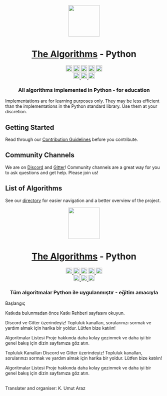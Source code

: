 <div align="center">

  <a href="https://github.com/TheAlgorithms/">
    <img src="https://raw.githubusercontent.com/TheAlgorithms/website/1cd824df116b27029f17c2d1b42d81731f28a920/public/logo.svg" height="100">
  </a>
  <h1><a href="https://github.com/TheAlgorithms/">The Algorithms</a> - Python</h1>


  <a href="https://gitpod.io/#https://github.com/TheAlgorithms/Python">
    <img src="https://img.shields.io/badge/Gitpod-Ready--to--Code-blue?logo=gitpod&style=flat-square" height="20" alt="Gitpod Ready-to-Code">
  </a>
  <a href="https://github.com/TheAlgorithms/Python/blob/master/CONTRIBUTING.md">
    <img src="https://img.shields.io/static/v1.svg?label=Contributions&message=Welcome&color=0059b3&style=flat-square" height="20" alt="Contributions Welcome">
  </a>
  <img src="https://img.shields.io/github/repo-size/TheAlgorithms/Python.svg?label=Repo%20size&style=flat-square" height="20">
  <a href="https://the-algorithms.com/discord">
    <img src="https://img.shields.io/discord/808045925556682782.svg?logo=discord&colorB=7289DA&style=flat-square" height="20" alt="Discord chat">
  </a>
  <a href="https://gitter.im/TheAlgorithms/community">
    <img src="https://img.shields.io/badge/Chat-Gitter-ff69b4.svg?label=Chat&logo=gitter&style=flat-square" height="20" alt="Gitter chat">
  </a>
  <!-- Second row: -->
  <br>
  <a href="https://github.com/TheAlgorithms/Python/actions">
    <img src="https://img.shields.io/github/actions/workflow/status/TheAlgorithms/Python/build.yml?branch=master&label=CI&logo=github&style=flat-square" height="20" alt="GitHub Workflow Status">
  </a>
  <a href="https://github.com/pre-commit/pre-commit">
    <img src="https://img.shields.io/badge/pre--commit-enabled-brightgreen?logo=pre-commit&logoColor=white&style=flat-square" height="20" alt="pre-commit">
  </a>
  <a href="https://github.com/psf/black">
    <img src="https://img.shields.io/static/v1?label=code%20style&message=black&color=black&style=flat-square" height="20" alt="code style: black">
  </a>

  <h3>All algorithms implemented in Python - for education</h3>
</div>

Implementations are for learning purposes only. They may be less efficient than the implementations in the Python standard library. Use them at your discretion.

## Getting Started

Read through our [Contribution Guidelines](CONTRIBUTING.md) before you contribute.

## Community Channels

We are on [Discord](https://the-algorithms.com/discord) and [Gitter](https://gitter.im/TheAlgorithms/community)! Community channels are a great way for you to ask questions and get help. Please join us!

## List of Algorithms

See our [directory](DIRECTORY.md) for easier navigation and a better overview of the project.







<div align="center"> <!-- Başlık: --> <a href="https://github.com/TheAlgorithms/"> <img src="https://raw.githubusercontent.com/TheAlgorithms/website/1cd824df116b27029f17c2d1b42d81731f28a920/public/logo.svg" height="100"> </a> <h1><a href="https://github.com/TheAlgorithms/">The Algorithms</a> - Python</h1> <!-- Etiketler: --> <!-- İlk satır: --> <a href="https://gitpod.io/#https://github.com/TheAlgorithms/Python"> <img src="https://img.shields.io/badge/Gitpod-Koda--Hazır-mavi?logo=gitpod&style=flat-square" height="20" alt="Gitpod Koda Hazır"> </a> <a href="https://github.com/TheAlgorithms/Python/blob/master/CONTRIBUTING.md"> <img src="https://img.shields.io/static/v1.svg?label=Katkılar&message=Hoş%20Geldiniz&color=0059b3&style=flat-square" height="20" alt="Katkılar Hoş Geldiniz"> </a> <img src="https://img.shields.io/github/repo-size/TheAlgorithms/Python.svg?label=Depo%20Boyutu&style=flat-square" height="20"> <a href="https://the-algorithms.com/discord"> <img src="https://img.shields.io/discord/808045925556682782.svg?logo=discord&colorB=7289DA&style=flat-square" height="20" alt="Discord sohbet"> </a> <a href="https://gitter.im/TheAlgorithms/community"> <img src="https://img.shields.io/badge/Sohbet-Gitter-ff69b4.svg?label=Sohbet&logo=gitter&style=flat-square" height="20" alt="Gitter sohbet"> </a> <!-- İkinci satır: --> <br> <a href="https://github.com/TheAlgorithms/Python/actions"> <img src="https://img.shields.io/github/actions/workflow/status/TheAlgorithms/Python/build.yml?branch=master&label=CI&logo=github&style=flat-square" height="20" alt="GitHub İş Akışı Durumu"> </a> <a href="https://github.com/pre-commit/pre-commit"> <img src="https://img.shields.io/badge/pre--commit-etkin-yeşil?logo=pre-commit&logoColor=white&style=flat-square" height="20" alt="pre-commit"> </a> <a href="https://github.com/psf/black"> <img src="https://img.shields.io/static/v1?label=kod%20tarzı&message=black&color=black&style=flat-square" height="20" alt="kod tarzı: black"> </a> <!-- Kısa açıklama: --> <h3>Tüm algoritmalar Python ile uygulanmıştır - eğitim amacıyla</h3> </div>


Başlangıç

Katkıda bulunmadan önce Katkı Rehberi sayfasını okuyun.

Discord ve Gitter üzerindeyiz! Topluluk kanalları, sorularınızı sormak ve yardım almak için harika bir yoldur. Lütfen bize katılın!

Algoritmalar Listesi
Proje hakkında daha kolay gezinmek ve daha iyi bir genel bakış için dizin sayfamıza göz atın.


Topluluk Kanalları
Discord ve Gitter üzerindeyiz! Topluluk kanalları, sorularınızı sormak ve yardım almak için harika bir yoldur. Lütfen bize katılın!

Algoritmalar Listesi
Proje hakkında daha kolay gezinmek ve daha iyi bir genel bakış için dizin sayfamıza göz atın.

<br>
Translater and organiser: K. Umut Araz
